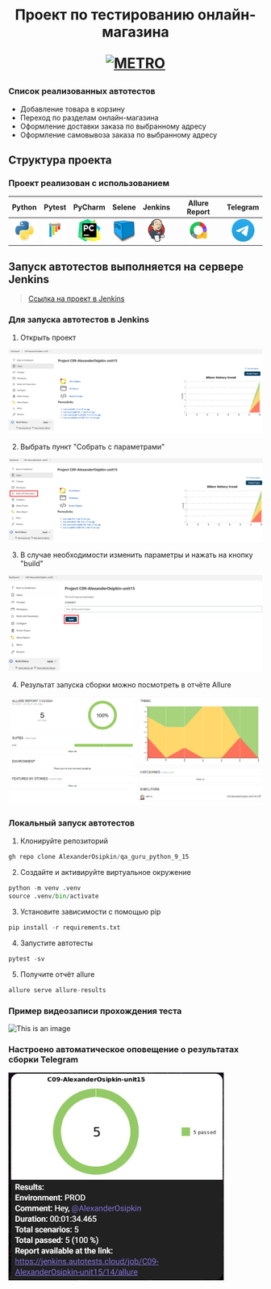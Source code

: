 <h1 align="center">Проект по тестированию онлайн-магазина 
<p align="center">
<a href="https://online.metro-cc.ru/" target="_blank">
<img src="https://upload.wikimedia.org/wikipedia/commons/5/53/Logo_METRO.svg" 
alt="METRO" width="128" height="64"> </a> 
</p></h1>

### Список реализованных автотестов
- Добавление товара в корзину
- Переход по разделам онлайн-магазина
- Оформление доставки заказа по выбранному адресу
- Оформление самовывоза заказа по выбранному адресу

## Структура проекта
### Проект реализован с использованием
|                                   Python                                    |                                   Pytest                                    |                                              PyCharm                                              |                                            Selene                                            |                                    Jenkins                                    |                           Allure Report                            |                                Telegram                                 |
|:---------------------------------------------------------------------------:|:---------------------------------------------------------------------------:|:-------------------------------------------------------------------------------------------------:|:--------------------------------------------------------------------------------------------:|:-----------------------------------------------------------------------------:|:------------------------------------------------------------------:|:-----------------------------------------------------------------------:|
| <img src="/Images/python-original.svg" alt="Python" width="45" height="45"> | <img src="/Images/pytest-original.svg" alt="Pytest" width="45" height="45"> |             <img src="/Images/PyCharm_Icon.svg" alt="Pycharm" width="45" height="45"> |             <img src="/Images/selenoid.png" alt="Selene" width="45" height="45"> | <img src="/Images/jenkins-original.svg" alt="Jenkins" width="45" height="45"> | <img src="/Images/allure.png" alt="Allure" width="45" height="45"> | <img src="/Images/telegram.svg" alt="Telegram" width="45" height="45">  |

## Запуск автотестов выполняется на сервере Jenkins
> <a target="_blank" href="https://jenkins.autotests.cloud/job/C09-AlexanderOsipkin-unit15/">Ссылка на проект в Jenkins</a>

### Для запуска автотестов в Jenkins
1. Открыть проект

![This is an image](/Images/Screenshots/img1.png)

2. Выбрать пункт "Собрать с параметрами"

![This is an image](/Images/Screenshots/img2.png)

3. В случае необходимости изменить параметры и нажать на кнопку "build"

![This is an image](/Images/Screenshots/img3.png)

4. Результат запуска сборки можно посмотреть в отчёте Allure

![This is an image](/Images/Screenshots/new_img4.png)

### Локальный запуск автотестов
1. Клонируйте репозиторий
```python
gh repo clone AlexanderOsipkin/qa_guru_python_9_15
```
2. Создайте и активируйте виртуальное окружение
  ```python
  python -m venv .venv
  source .venv/bin/activate
  ```
3. Установите зависимости с помощью pip
  ```python
  pip install -r requirements.txt
  ```
4. Запустите автотесты 
  ```python
  pytest -sv
  ```
5. Получите отчёт allure
```python
allure serve allure-results
``` 

### Пример видеозаписи прохождения теста
![This is an image](/Images/Screenshots/test.gif)

### Настроено автоматическое оповещение о результатах сборки Telegram
<p align="center">

![This is an image](/Images/Screenshots/new_img5.png)
</p>
